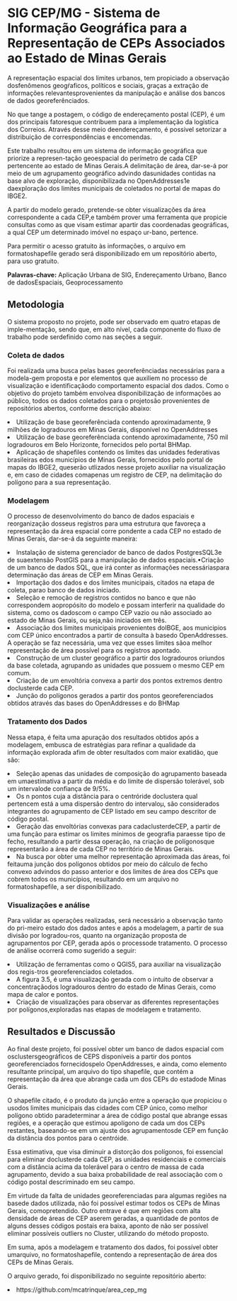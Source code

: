 # SIG CEP/MG - Sistema de Informação Geográfica para a Representação de CEPs Associados ao Estado de Minas Gerais

<p> A representação espacial dos limites urbanos, tem propiciado a observação dosfenômenos geogŕaficos, políticos e sociais, graças a extração de informações relevantesprovenientes da manipulação e análise dos bancos de dados georeferênciados. </p>

<p> No que tange a postagem, o código de endereçamento postal (CEP), é um dos principais fatoresque contribuem para a implementação da logística dos Correios. Através desse meio deendereçamento, é possivel setorizar a distribuição de correspondências e encomendas. </p>

<p> Este trabalho resultou em um sistema de informação geográfica que priorize a represen-tação geoespacial do perímetro de cada CEP pertencente ao estado de Minas Gerais.A delimitação de área, dar-se-á por meio de um agrupamento geográfico advindo dasunidades contidas na base alvo de exploração, disponibilizada no OpenAddresses1e daexploração dos limites municipais de coletados no portal de mapas do IBGE2. </p>

<p> A partir do modelo gerado, pretende-se obter visualizações da área correspondente a cada CEP,e também prover uma ferramenta que propicie consultas como as que visam estimar apartir das coordenadas geográficas, a qual CEP um determinado imóvel no espaço ur-bano, pertence. </p>

<p> Para permitir o acesso gratuito às informações, o arquivo em formatoshapefile gerado será disponibilizado em um repositório aberto, para uso gratuito. </p>
  
**Palavras-chave:** Aplicação Urbana de SIG, Endereçamento Urbano, Banco de dadosEspaciais, Geoprocessamento
  
  ## Metodologia
  O sistema proposto no projeto, pode ser observado em quatro etapas de imple-mentação, sendo que, em alto nível, cada componente do fluxo de trabalho pode serdefinido como nas seções a seguir.
  
 ### Coleta de dados
Foi realizada uma busca pelas bases georeferênciadas necessárias para a modela-gem proposta e por elementos que auxiliem no processo de visualização e identificaçãodo comportamento espacial dos dados. Como o objetivo do projeto também envolvea disponibilização de informações ao público, todos os dados coletados para o projetosão provenientes de repositórios abertos, conforme descrição abaixo: 
 <li> Utilização de base georeferênciada contendo aproximadamente, 9 milhões de logradouros em Minas Gerais, disponível no OpenAddresses </li>
 <li> Utilização de base georeferênciada contendo aproximadamente, 750 mil logradouros em Belo Horizonte, fornecidos pelo portal BHMap. </li>
 <li> Aplicação de shapefiles contendo os limites das unidades federativas brasileiras edos municípios de Minas Gerais, fornecidos pelo portal de mapas do IBGE2, queserão utlizados nesse projeto auxiliar na visualização e, em caso de cidades comapenas um registro de CEP, na delimitação do polígono para a sua representação. </li>
 
 ### Modelagem
O processo de desenvolvimento do banco de dados espaciais e reorganização dosseus registros para uma estrutura que favoreça a representação da área espacial corre pondente a cada CEP no estado de Minas Gerais, dar-se-á da seguinte maneira: 
<li> Instalação de sistema gerenciador de banco de dados PostgresSQL3e de suaextensão PostGIS para a manipulação de dados espaciais.•Criação de um banco de dados SQL, que irá conter as informações necessáriaspara determinação das áreas de CEP em Minas Gerais. </li>
<li> Importação dos dados e dos limites municipais, citados na etapa de coleta, parao banco de dados iniciado. </li>
<li> Seleção e remoção de registros contidos no banco e que não correspondem aopropósito do modelo e possam interferir na qualidade do sistema, como os dadoscom o campo CEP vazio ou não associado ao estado de Minas Gerais, ou seja,não iniciados em três. </li>
<li> Associação dos limites municipais provenientes doIBGE, aos municipios com CEP único encontrados a partir de consulta à basedo OpenAddresses. A operação se faz necessária, uma vez que esses limites sãoa melhor representação de área possível para os registros apontado. </li>
<li> Construção de um cluster geográfico a partir dos logradouros oriundos da base coletada, agrupando as unidades que possuem o mesmo CEP em comum. </li>
<li> Criação de um envoltória convexa a partir dos pontos extremos dentro doclusterde cada CEP. </li>
<li> Junção do polígonos gerados a partir dos pontos georeferenciados obtidos através das bases do OpenAddresses e do BHMap </li>

### Tratamento dos Dados
Nessa etapa, é feita uma apuração dos resultados obtidos após a modelagem, embusca de estratégias para refinar a qualidade da informação explorada afim de obter resultados com maior exatidão, que são: 
<li> Seleção apenas das unidades de composição do agrupamento baseada em umaestimativa a partir da média e do limite de dispersão tolerável, sob um intervalode confiança de 9/5%. </li>
<li> Os n pontos cuja a distância para o centróride doclustera qual pertencem está a uma dispersão dentro do intervaloμ, são considerados integrantes do agrupamento de CEP listado em seu campo descritor de código postal. </li>
<li> Geração das envoltórias convexas para cadaclusterdeCEP, a partir de uma função para estimar os limites mínimos de geografia paraesse tipo de fecho, resultando a partir dessa operação, na criação de polígonosque representarão a área de cada CEP no território de Minas Gerais. </li>
<li> Na busca por obter uma melhor representação aproximada das áreas, foi feitauma junção dos polígonos obtidos por meio do cálculo de fecho convexo advindos do passo anterior e dos limites de área dos CEPs que cobrem todos os municípios, resultando em um arquivo no formatoshapefile, a ser disponibilizado. </li>

### Visualizações e análise
Para validar as operações realizadas, será necessário a observação tanto do pri-meiro estado dos dados antes e após a modelagem, a partir de sua divisão por logradou-ros, quanto na organização proposta de agrupamentos por CEP, gerada após o processode tratamento. O processo de análise ocorrerá como sugerido a seguir:
<li> Utilização de ferramentas como o QGIS5, para auxiliar na visualização dos regis-tros georeferenciados coletados. </li>
<li> A figura 3.5, é uma visualização gerada com o intuito de observar a concentraçãodos logradouros dentro do estado de Minas Gerais, como mapa de calor e pontos. </li>
<li> Criação de visualizações para observar as diferentes representações por polígonos,exploradas nas etapas de modelagem e tratamento. </li>

## Resultados e Discussão
<p> Ao final deste projeto, foi possível obter um banco de dados espacial com osclustersgeográficos de CEPS disponíveis a partir dos pontos georeferenciados fornecidospelo OpenAddresses, e ainda, como elemento resultante principal, um arquivo do tipo shapefile, que contém a representação da área que abrange cada um dos CEPs do estadode Minas Gerais. </p>
<p> O shapefile citado, é o produto da junção entre a operação que propiciou o usodos limites municipais das cidades com CEP único, como melhor polígono obtido paradeterminar a área de código postal que abrange essas regiões, e a operação que estimou apolígono de cada um dos CEPs restantes, baseando-se em um ajuste dos agrupamentosde CEP em função da distância dos pontos para o centróide. </p>
<p> Essa estimativa, que visa diminuir a distorção dos polígonos, foi essencial para eliminar doclusterde cada CEP, as unidades residenciais e comerciais com a distância acima da tolerável para o centro de massa de cada agrupamento, devido a sua baixa probabilidade de real associação com o código postal descriminado em seu campo. </p>
<p> Em virtude da falta de unidades georeferenciadas para algumas regiões na basede dados utilizada, não foi possível estimar todos os CEPs de Minas Gerais, comopretendido. Outro entrave é que em regiões com alta densidade de áreas de CEP aserem geradas, a quantidade de pontos de alguns desses códigos postais era baixa, aponto de não ser possível eliminar possíveis outliers no Cluster, utilizando do método proposto. </p>
<p> Em suma, após a modelagem e tratamento dos dados, foi possível obter umarquivo, no formatoshapefile, contendo a representação de área dos CEPs de Minas Gerais. </p>
 <p> O arquivo gerado, foi disponibilizado no seguinte repositório aberto: </p>
 <li> https://github.com/mcatrinque/area_cep_mg </li>
